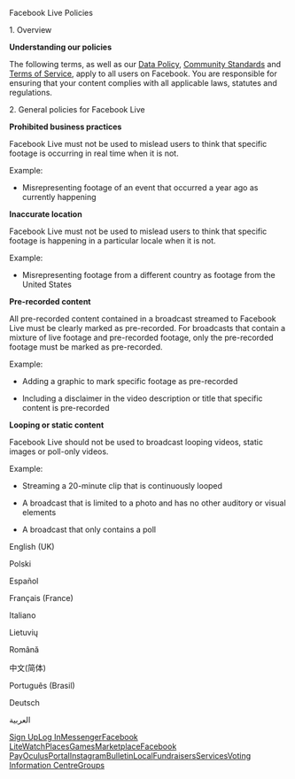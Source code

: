 Facebook Live Policies

1\. Overview

**Understanding our policies**

The following terms, as well as our [Data Policy](https://www.facebook.com/about/privacy/), [Community Standards](https://www.facebook.com/communitystandards/) and [Terms of Service](https://www.facebook.com/legal/terms), apply to all users on Facebook. You are responsible for ensuring that your content complies with all applicable laws, statutes and regulations.

2\. General policies for Facebook Live

**Prohibited business practices**

Facebook Live must not be used to mislead users to think that specific footage is occurring in real time when it is not.

Example:

*   Misrepresenting footage of an event that occurred a year ago as currently happening

**Inaccurate location**

Facebook Live must not be used to mislead users to think that specific footage is happening in a particular locale when it is not.

Example:

*   Misrepresenting footage from a different country as footage from the United States

**Pre-recorded content**

All pre-recorded content contained in a broadcast streamed to Facebook Live must be clearly marked as pre-recorded. For broadcasts that contain a mixture of live footage and pre-recorded footage, only the pre-recorded footage must be marked as pre-recorded.

Example:

*   Adding a graphic to mark specific footage as pre-recorded

*   Including a disclaimer in the video description or title that specific content is pre-recorded

**Looping or static content**

Facebook Live should not be used to broadcast looping videos, static images or poll-only videos.

Example:

*   Streaming a 20-minute clip that is continuously looped

*   A broadcast that is limited to a photo and has no other auditory or visual elements

*   A broadcast that only contains a poll

English (UK)

Polski

Español

Français (France)

Italiano

Lietuvių

Română

中文(简体)

Português (Brasil)

Deutsch

العربية

[Sign Up](https://www.facebook.com/reg/)[Log In](https://www.facebook.com/login/)[Messenger](https://l.facebook.com/l.php?u=https%3A%2F%2Fmessenger.com%2F&h=AT1VNre6n0nFJgc7k1jqzIhsOiteUyDT8kKRiw1EdRqFlmKKey3UNvzUWrvfSGVYQDCIwbLK2sCGIjzsTujauFGxX3mpst5Hm0_HZyPjqfM9bLUnqAPzaRwJ4mUnsFjyfQfQecnI-TOsN6O3yu1w9FBDAobJh3YzTuQ51Q)[Facebook Lite](https://www.facebook.com/lite/)[Watch](https://en-gb.facebook.com/watch/)[Places](https://www.facebook.com/places/)[Games](https://www.facebook.com/games/)[Marketplace](https://www.facebook.com/marketplace/)[Facebook Pay](https://pay.facebook.com/)[Oculus](https://l.facebook.com/l.php?u=https%3A%2F%2Fwww.oculus.com%2F&h=AT1VNre6n0nFJgc7k1jqzIhsOiteUyDT8kKRiw1EdRqFlmKKey3UNvzUWrvfSGVYQDCIwbLK2sCGIjzsTujauFGxX3mpst5Hm0_HZyPjqfM9bLUnqAPzaRwJ4mUnsFjyfQfQecnI-TOsN6O3yu1w9FBDAobJh3YzTuQ51Q)[Portal](https://portal.facebook.com/)[Instagram](https://l.facebook.com/l.php?u=https%3A%2F%2Fwww.instagram.com%2F&h=AT1VNre6n0nFJgc7k1jqzIhsOiteUyDT8kKRiw1EdRqFlmKKey3UNvzUWrvfSGVYQDCIwbLK2sCGIjzsTujauFGxX3mpst5Hm0_HZyPjqfM9bLUnqAPzaRwJ4mUnsFjyfQfQecnI-TOsN6O3yu1w9FBDAobJh3YzTuQ51Q)[Bulletin](https://www.bulletin.com/)[Local](https://www.facebook.com/local/lists/245019872666104/)[Fundraisers](https://www.facebook.com/fundraisers/)[Services](https://www.facebook.com/biz/directory/)[Voting Information Centre](https://www.facebook.com/votinginformationcenter/?entry_point=c2l0ZQ%3D%3D)[Groups](https://www.facebook.com/groups/explore/)